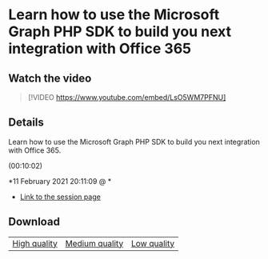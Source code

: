 # Learn how to use the Microsoft Graph PHP SDK to build you next integration with Office 365

## Watch the video
> [!VIDEO https://www.youtube.com/embed/LsO5WM7PFNU]

## Details

<p>Learn how to use the Microsoft Graph PHP SDK to build you next integration with Office 365.</p> (00:10:02)

*11 February 2021 20:11:09 @ *

- [Link to the session page](https://channel9.msdn.com/Events/Build/2018/THR5021)

## Download

||||
|:--:|:----:|:-:|
|[High quality](https://sec.ch9.ms/ch9/6e4b/255b04b7-55b6-4590-bb28-11937f806e4b/THR5021_high.mp4)|[Medium quality](https://sec.ch9.ms/ch9/6e4b/255b04b7-55b6-4590-bb28-11937f806e4b/THR5021_mid.mp4)|[Low quality](https://sec.ch9.ms/ch9/6e4b/255b04b7-55b6-4590-bb28-11937f806e4b/THR5021.mp4)